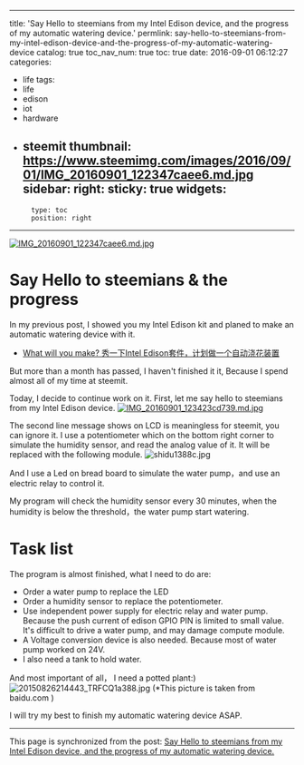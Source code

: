 
---
title: 'Say Hello to steemians from my Intel Edison device,  and the progress of my automatic watering device.'
permlink: say-hello-to-steemians-from-my-intel-edison-device-and-the-progress-of-my-automatic-watering-device
catalog: true
toc_nav_num: true
toc: true
date: 2016-09-01 06:12:27
categories:
- life
tags:
- life
- edison
- iot
- hardware
- steemit
thumbnail: https://www.steemimg.com/images/2016/09/01/IMG_20160901_122347caee6.md.jpg
sidebar:
    right:
        sticky: true
widgets:
    -
        type: toc
        position: right
---


[![IMG_20160901_122347caee6.md.jpg](https://www.steemimg.com/images/2016/09/01/IMG_20160901_122347caee6.md.jpg)](https://www.steemimg.com/image/2vjU8)

# Say Hello to steemians & the progress

In my previous post, I showed you my Intel Edison kit and planed to make an automatic watering device with it.
* [What will you make? 秀一下Intel Edison套件，计划做一个自动浇花装置](https://steemit.com/cn/@oflyhigh/what-will-you-make-intel-edison)

But more than a month has passed, I haven't finished it it, Because I spend almost all of my time at steemit.

Today, I decide to continue work on it.
First, let me say hello to steemians from my Intel Edison device.
[![IMG_20160901_123423cd739.md.jpg](https://www.steemimg.com/images/2016/09/01/IMG_20160901_123423cd739.md.jpg)](https://www.steemimg.com/image/2vtws)

The second line message shows on LCD is meaningless for steemit, you can ignore it.
I use a potentiometer which on the bottom right corner to simulate the humidity sensor, and read the analog value of it. It will be replaced with the following module.
![shidu1388c.jpg](https://www.steemimg.com/images/2016/09/01/shidu1388c.jpg)


And I use a Led on bread board to simulate the water pump，and use an electric relay to control it.

My program will check the humidity sensor every 30 minutes, when the humidity is below the threshold，the water pump start watering.

# Task list
The program is almost finished, what I need to do are:
* Order a water pump to replace the LED
* Order a humidity sensor to replace the potentiometer.
* Use independent power supply for electric relay and water pump.  Because the push current of edison GPIO PIN is limited to small value. It's difficult to drive a water pump, and may damage  compute module.
* A Voltage conversion device is also needed. Because most of water pump worked on 24V.
* I also need a tank to hold water.


And most important of all， I need a potted plant:)
![20150826214443_TRFCQ1a388.jpg](https://www.steemimg.com/images/2016/09/01/20150826214443_TRFCQ1a388.jpg)
(*This picture is taken from baidu.com )

I will try my best to finish my automatic watering device ASAP.

- - -

This page is synchronized from the post: [Say Hello to steemians from my Intel Edison device,  and the progress of my automatic watering device.](https://steemit.com/@oflyhigh/say-hello-to-steemians-from-my-intel-edison-device-and-the-progress-of-my-automatic-watering-device)
